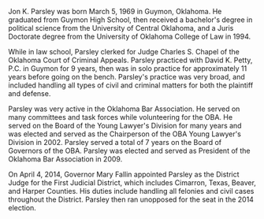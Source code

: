 ﻿---
fname: 'Jon'
lname: 'Parsley'
id: 1088
published: False
layout: judge-bio
---
Jon K. Parsley was born March 5, 1969 in Guymon, Oklahoma. He graduated
from Guymon High School, then received a bachelor's degree in political
science from the University of Central Oklahoma, and a Juris Doctorate
degree from the University of Oklahoma College of Law in 1994.

While in law school, Parsley clerked for Judge Charles S. Chapel of the
Oklahoma Court of Criminal Appeals. Parsley practiced with David K.
Petty, P.C. in Guymon for 9 years, then was in solo practice for
approximately 11 years before going on the bench. Parsley's practice was
very broad, and included handling all types of civil and criminal
matters for both the plaintiff and defense.

Parsley was very active in the Oklahoma Bar Association. He served on
many committees and task forces while volunteering for the OBA. He
served on the Board of the Young Lawyer's Division for many years and
was elected and served as the Chairperson of the OBA Young Lawyer's
Division in 2002. Parsley served a total of 7 years on the Board of
Governors of the OBA. Parsley was elected and served as President of the
Oklahoma Bar Association in 2009.

On April 4, 2014, Governor Mary Fallin appointed Parsley as the District
Judge for the First Judicial District, which includes Cimarron, Texas,
Beaver, and Harper Counties. His duties include handling all felonies
and civil cases throughout the District. Parsley then ran unopposed for
the seat in the 2014 election.
